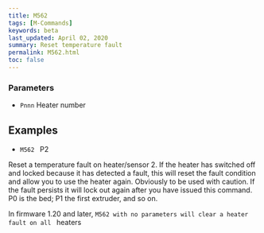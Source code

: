 ```yaml
---
title: M562
tags: [M-Commands] 
keywords: beta 
last_updated: April 02, 2020 
summary: Reset temperature fault 
permalink: M562.html
toc: false 
---
```



### Parameters

* `Pnnn` Heater number

## Examples

* ` M562  ` P2

Reset a temperature fault on heater/sensor 2. If the heater has switched off and locked because it has detected a fault, this will reset the fault condition and allow you to use the heater again. Obviously to be used with caution. If the fault persists it will lock out again after you have issued this command. P0 is the bed; P1 the first extruder, and so on.

In firmware 1.20 and later, ` M562 with no parameters will clear a heater fault on all  ` heaters


